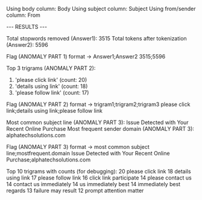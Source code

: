 Using body column: Body
Using subject column: Subject
Using from/sender column: From

--- RESULTS ---

Total stopwords removed (Answer1): 3515
Total tokens after tokenization (Answer2): 5596

Flag (ANOMALY PART 1) format -> Answer1;Answer2
3515;5596

Top 3 trigrams (ANOMALY PART 2):
1. 'please click link'  (count: 20)
2. 'details using link'  (count: 18)
3. 'please follow link'  (count: 17)

Flag (ANOMALY PART 2) format -> trigram1;trigram2;trigram3
please click link;details using link;please follow link

Most common subject line (ANOMALY PART 3):
Issue Detected with Your Recent Online Purchase
Most frequent sender domain (ANOMALY PART 3):
alphatechsolutions.com

Flag (ANOMALY PART 3) format -> most common subject line;mostfrequent.domain
Issue Detected with Your Recent Online Purchase;alphatechsolutions.com

Top 10 trigrams with counts (for debugging):
    20  please click link
    18  details using link
    17  please follow link
    16  click link participate
    14  please contact us
    14  contact us immediately
    14  us immediately best
    14  immediately best regards
    13  failure may result
    12  prompt attention matter
